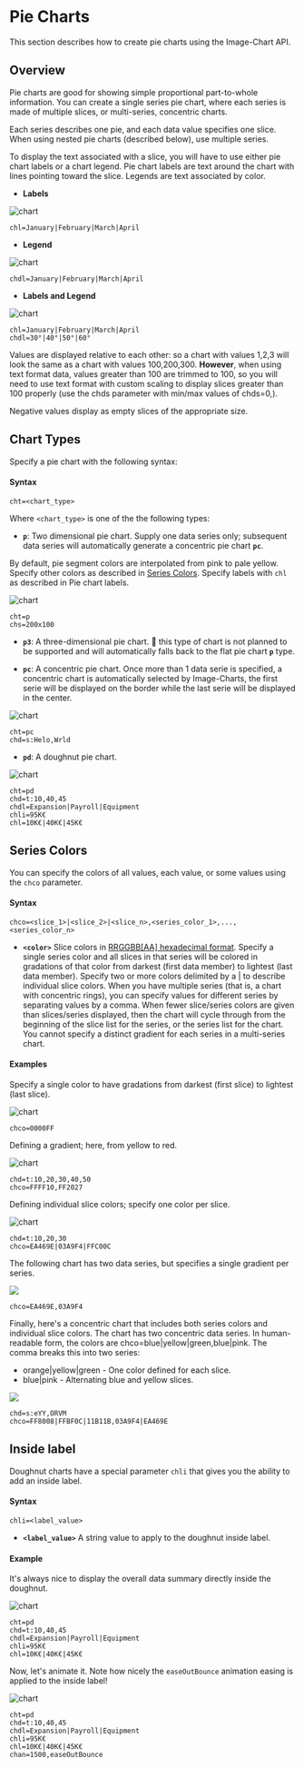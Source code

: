 # Pie Charts

This section describes how to create pie charts using the Image-Chart API.

## Overview

Pie charts are good for showing simple proportional part-to-whole information. You can create a single series pie chart, where each series is made of multiple slices, or multi-series, concentric charts.

Each series describes one pie, and each data value specifies one slice. When using nested pie charts (described below), use multiple series.

To display the text associated with a slice, you will have to use either pie chart labels or a chart legend. Pie chart labels are text around the chart with lines pointing toward the slice. Legends are text associated by color.

- **Labels**

![chart](https://image-charts.com/chart?cht=p&chd=s:Uf9a&chs=700x200&chl=Jan|Feb|Mar|Apr)

```
chl=January|February|March|April
```

- **Legend**

![chart](https://image-charts.com/chart?cht=pc&chd=s:Uf9a,Uf9a&chs=700x200&chdl=January|February|March|April)

```
chdl=January|February|March|April
```

- **Labels and Legend**

![chart](https://image-charts.com/chart?cht=p&chd=s:Uf9a&chs=700x200&chl=Jan|Feb|Mar|Apr&chdl=30%C2%B0|40%C2%B0|50%C2%B0|60%C2%B0)

```
chl=January|February|March|April
chdl=30°|40°|50°|60°
```


Values are displayed relative to each other: so a chart with values 1,2,3 will look the same as a chart with values 100,200,300. **However**, when using text format data, values greater than 100 are trimmed to 100, so you will need to use text format with custom scaling to display slices greater than 100 properly (use the chds parameter with min/max values of chds=0,<max-slice-size>).

Negative values display as empty slices of the appropriate size.

## Chart Types

Specify a pie chart with the following syntax:

#### Syntax

```
cht=<chart_type>
```

Where `<chart_type>` is one of the the following types:

- **`p`**: Two dimensional pie chart. Supply one data series only; subsequent data series will automatically generate a concentric pie chart **`pc`**.

By default, pie segment colors are interpolated from pink to pale yellow. Specify other colors as described in [Series Colors](#series-colors). Specify labels with `chl` as described in Pie chart labels.

<!-- The Image-Charts API calculates the circle's radius from the minimum of width and height specified in the chart size (chs) parameter. If you are including labels, you probably need to specify the size of the width to be twice the size of the height, to ensure that your labels are fully visible. -->

![chart](https://image-charts.com/chart?cht=p&chd=s:Uf9a&chs=700x200&chl=January|February|March|April)

```
cht=p
chs=200x100
```

- **`p3`**: A three-dimensional pie chart. :checkered_flag: this type of chart is not planned to be supported and will automatically falls back to the flat pie chart **`p`** type.

- **`pc`**: A concentric pie chart. Once more than 1 data serie is specified, a concentric chart is automatically selected by Image-Charts, the first serie will be displayed on the border while the last serie will be displayed in the center.

![chart](https://image-charts.com/chart?cht=pc&chd=s:Helo,Wrld&chs=700x200)

```
cht=pc
chd=s:Helo,Wrld
```

- **`pd`**: A doughnut pie chart.


![chart](https://image-charts.com/chart?chtt=Expenses&cht=pd&chd=t:10,40,45&chs=700x300&chdl=Expansion|Payroll|Equipment&chl=10K€|40K€|45K€&chli=95K€&chan)

```
cht=pd
chd=t:10,40,45
chdl=Expansion|Payroll|Equipment
chli=95K€
chl=10K€|40K€|45K€
```

<!-- Note that for all types, negative numbers in data cause "blank" slices.

![chart](https://image-charts.com/chart?cht=pc&chs=700x200&chd=t:10,-10,10,-10|5,-5,5,-5,5,-5,5,-5,5,-5)

```
cht=pc
chd=t:10,-10,10,-10|5,-5,5,-5,5,-5,5,-5,5,-5
```


Google Image 3D charts and concentric pie chart are not supported and automatically fallback on flat pie chart. -->

## Series Colors

You can specify the colors of all values, each value, or some values using the `chco` parameter.

#### Syntax

```
chco=<slice_1>|<slice_2>|<slice_n>,<series_color_1>,...,<series_color_n>
```

- **`<color>`** Slice colors in [RRGGBB[AA] hexadecimal format](/reference/color-format). Specify a single series color and all slices in that series will be colored in gradations of that color from darkest (first data member) to lightest (last data member). Specify two or more colors delimited by a | to describe individual slice colors. When you have multiple series (that is, a chart with concentric rings), you can specify values for different series by separating values by a comma. When fewer slice/series colors are given than slices/series displayed, then the chart will cycle through from the beginning of the slice list for the series, or the series list for the chart. You cannot specify a distinct gradient for each series in a multi-series chart.


#### Examples

Specify a single color to have gradations from darkest (first slice) to lightest (last slice).

![chart](https://image-charts.com/chart?cht=p3&chs=700x200&chd=s:Hellobla&chco=0000FF)

```
chco=0000FF
```

Defining a gradient; here, from yellow to red.

![chart](https://image-charts.com/chart?cht=p3&chs=700x200&chd=t:10,20,30,40,50&chco=FFFF10,FF2027)

```
chd=t:10,20,30,40,50
chco=FFFF10,FF2027
```


Defining individual slice colors; specify one color per slice.

![chart](https://image-charts.com/chart?cht=p3&chs=700x200&chd=t:10,20,30&chco=EA469E|03A9F4|FFC00C)

```
chd=t:10,20,30
chco=EA469E|03A9F4|FFC00C
```

The following chart has two data series, but specifies a single gradient per series.

![](https://image-charts.com/chart?cht=pc&chd=s:eYY,ORVM&chco=EA469E,03A9F4&chs=700x200&chdl=1|2|3|4|5|6|7)

```
chco=EA469E,03A9F4
```

Finally, here's a concentric chart that includes both series colors and individual slice colors. The chart has two concentric data series. In human-readable form, the colors are chco=blue|yellow|green,blue|pink. The comma breaks this into two series:

- orange|yellow|green - One color defined for each slice.
- blue|pink - Alternating blue and yellow slices.

![](https://image-charts.com/chart?cht=pc&chd=s:eYY,ORVM&chco=FF8008|FFBF0C|11B11B,03A9F4|EA469E&chs=700x200&chdl=1|2|3|4|5|6|7)

```
chd=s:eYY,ORVM
chco=FF8008|FFBF0C|11B11B,03A9F4|EA469E
```

## Inside label

Doughnut charts have a special parameter `chli` that gives you the ability to add an inside label.

#### Syntax

```
chli=<label_value>
```

- **`<label_value>`** A string value to apply to the doughnut inside label.

#### Example

It's always nice to display the overall data summary directly inside the doughnut.

![chart](https://image-charts.com/chart?chtt=Expenses&cht=pd&chd=t:10,40,45&chs=700x300&chdl=Expansion|Payroll|Equipment&chl=10K€|40K€|45K€&chli=95K€)

```
cht=pd
chd=t:10,40,45
chdl=Expansion|Payroll|Equipment
chli=95K€
chl=10K€|40K€|45K€
```

Now, let's animate it. Note how nicely the `easeOutBounce` animation easing is applied to the inside label!

![chart](https://image-charts.com/chart?chtt=Expenses&cht=pd&chd=t:10,40,45&chs=700x300&chdl=Expansion|Payroll|Equipment&chl=10K€|40K€|45K€&chli=95K€&chan=1500,easeOutBounce)

```
cht=pd
chd=t:10,40,45
chdl=Expansion|Payroll|Equipment
chli=95K€
chl=10K€|40K€|45K€
chan=1500,easeOutBounce
```
